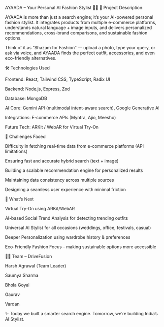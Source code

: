 AYAADA – Your Personal AI Fashion Stylist 👗🤖
📌 Project Description

AYAADA is more than just a search engine; it’s your AI-powered personal fashion stylist.
It integrates products from multiple e-commerce platforms, understands natural language + image inputs, and delivers personalized recommendations, cross-brand comparisons, and sustainable fashion options.

Think of it as “Shazam for Fashion” — upload a photo, type your query, or ask via voice, and AYAADA finds the perfect outfit, accessories, and even eco-friendly alternatives.

🛠 Technologies Used

Frontend: React, Tailwind CSS, TypeScript, Radix UI

Backend: Node.js, Express, Zod

Database: MongoDB

AI Core: Gemini API (multimodal intent-aware search), Google Generative AI

Integrations: E-commerce APIs (Myntra, Ajio, Meesho)

Future Tech: ARKit / WebAR for Virtual Try-On

🚧 Challenges Faced

Difficulty in fetching real-time data from e-commerce platforms (API limitations)

Ensuring fast and accurate hybrid search (text + image)

Building a scalable recommendation engine for personalized results

Maintaining data consistency across multiple sources

Designing a seamless user experience with minimal friction

🔮 What’s Next

Virtual Try-On using ARKit/WebAR

AI-based Social Trend Analysis for detecting trending outfits

Universal AI Stylist for all occasions (weddings, office, festivals, casual)

Deeper Personalization using wardrobe history & preferences

Eco-Friendly Fashion Focus – making sustainable options more accessible

👨‍💻 Team – DriveFusion

Harsh Agrawal (Team Leader)

Saumya Sharma

Bhola Goyal

Gaurav

Vardan

✨ Today we built a smarter search engine. Tomorrow, we’re building India’s AI Stylist.
